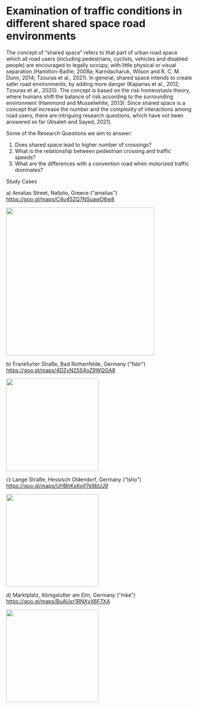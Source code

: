 # Examination of traffic conditions in different shared space road environments

The concept of “shared space” refers to that part of urban road space which all road users (including pedestrians, cyclists, vehicles and disabled people) are encouraged to legally occupy, with little physical or visual separation (Hamilton-Baillie, 2008a; Karndacharuk, Wilson and R. C. M. Dunn, 2014; Tzouras et al., 2021). In general, shared space intends to create safer road environments, by adding more danger (Kaparias et al., 2012; Tzouras et al., 2020). The concept is based on the risk homeostasis theory, where humans shift the balance of risk according to the surrounding environment (Hammond and Musselwhite, 2013). Since shared space is a concept that increase the number and the complexity of interactions among road users, there are intriguing research questions, which have not been answered so far (Alsaleh and Sayed, 2021). 

Some of the Research Questions we aim to answer: 
1. Does shared space lead to higher number of crossings?
2. What is the relationship between pedestrian crossing and traffic speeds?
3. What are the differences with a convention road when motorized traffic dominates?

Study Cases

a) Amalias Street, Nafplio, Greece ("amalias")
https://goo.gl/maps/C4u45ZQ7NSuawD6w8

<img src="https://user-images.githubusercontent.com/63541107/159054879-5d60afaa-4794-42fe-9d0d-b12f2aedb079.jpg" height="400">

b) Frankfurter Straße, Bad Rothenfelde, Germany ("fsbr")
https://goo.gl/maps/4DZyN25S4oZ9WQGA8

<img src="https://user-images.githubusercontent.com/63541107/159056318-ef4b9e90-2c92-4d22-a3a1-7f535b52065b.png" height="250">

c) Lange Straße, Hessisch Oldendorf, Germany ("lsho")
https://goo.gl/maps/UHBhKsKojf7e9bUJ9

<img src="https://user-images.githubusercontent.com/63541107/159057427-511d9df8-7bc9-4d63-bf37-91fafa502e82.png" height="250">

d) Marktplatz, Königslutter am Elm, Germany ("mke")
https://goo.gl/maps/BuAUxr1RNXyX6F7XA

<img src="https://user-images.githubusercontent.com/63541107/159057794-7e366790-6875-4743-ada0-d154248f2ad7.png" height="250">
